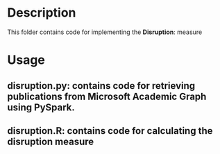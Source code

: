 # Description

This folder contains code for implementing the **Disruption**: measure

# Usage

## disruption.py: contains code for retrieving publications from Microsoft Academic Graph using PySpark.

## disruption.R: contains code for calculating the disruption measure

